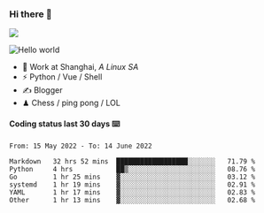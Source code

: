 ### Hi there 👋
![](https://komarev.com/ghpvc/?username=Xuhandsome)


<img src="https://github-readme-stats.vercel.app/api?username=XuHandsome&show_icons=true&theme=merko" alt="Hello world">

<br/>

- 🍻  Work at Shanghai, _A Linux SA_
- ⚡  Python / Vue / Shell
- ✍️  Blogger
- ♟  Chess / ping pong / LOL

#### Coding status last 30 days ⌨️

<!--START_SECTION:waka-->

```text
From: 15 May 2022 - To: 14 June 2022

Markdown   32 hrs 52 mins  ██████████████████░░░░░░░   71.79 %
Python     4 hrs           ██▒░░░░░░░░░░░░░░░░░░░░░░   08.76 %
Go         1 hr 25 mins    ▓░░░░░░░░░░░░░░░░░░░░░░░░   03.12 %
systemd    1 hr 19 mins    ▓░░░░░░░░░░░░░░░░░░░░░░░░   02.91 %
YAML       1 hr 17 mins    ▓░░░░░░░░░░░░░░░░░░░░░░░░   02.83 %
Other      1 hr 13 mins    ▓░░░░░░░░░░░░░░░░░░░░░░░░   02.68 %
```

<!--END_SECTION:waka-->
